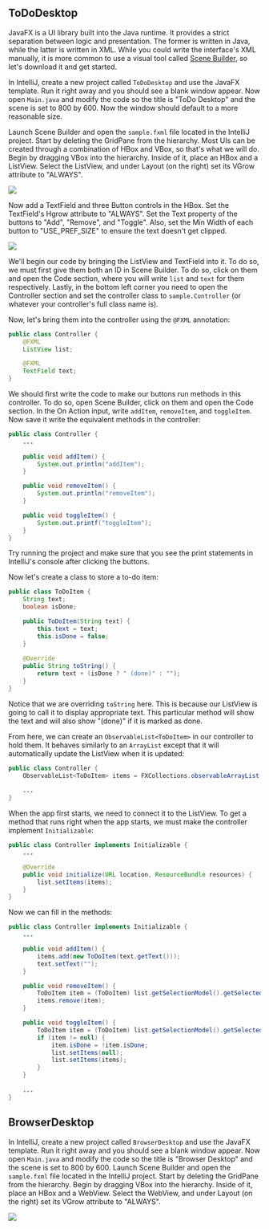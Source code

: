 ## ToDoDesktop

JavaFX is a UI library built into the Java runtime. It provides a strict separation between logic and presentation. The former is written in Java, while the latter is written in XML. While you could write the interface's XML manually, it is more common to use a visual tool called [Scene Builder](http://gluonhq.com/open-source/scene-builder/), so let's download it and get started.

In IntelliJ, create a new project called `ToDoDesktop` and use the JavaFX template. Run it right away and you should see a blank window appear. Now open `Main.java` and modify the code so the title is "ToDo Desktop" and the scene is set to 800 by 600. Now the window should default to a more reasonable size.

Launch Scene Builder and open the `sample.fxml` file located in the IntelliJ project. Start by deleting the GridPane from the hierarchy. Most UIs can be created through a combination of HBox and VBox, so that's what we will do. Begin by dragging VBox into the hierarchy. Inside of it, place an HBox and a ListView. Select the ListView, and under Layout (on the right) set its VGrow attribute to "ALWAYS".

![](https://raw.githubusercontent.com/oakes/java-assignments/master/curriculum/images/javafx-1.png)

Now add a TextField and three Button controls in the HBox. Set the TextField's Hgrow attribute to "ALWAYS". Set the Text property of the buttons to "Add", "Remove", and "Toggle". Also, set the Min Width of each button to "USE_PREF_SIZE" to ensure the text doesn't get clipped.

![](https://raw.githubusercontent.com/oakes/java-assignments/master/curriculum/images/javafx-2.png)

We'll begin our code by bringing the ListView and TextField into it. To do so, we must first give them both an ID in Scene Builder. To do so, click on them and open the Code section, where you will write `list` and `text` for them respectively. Lastly, in the bottom left corner you need to open the Controller section and set the controller class to `sample.Controller` (or whatever your controller's full class name is).

Now, let's bring them into the controller using the `@FXML` annotation:

```java
public class Controller {
    @FXML
    ListView list;

    @FXML
    TextField text;
}
```

We should first write the code to make our buttons run methods in this controller. To do so, open Scene Builder, click on them and open the Code section. In the On Action input, write `addItem`, `removeItem`, and `toggleItem`. Now save it write the equivalent methods in the controller:

```java
public class Controller {
    ...
    
    public void addItem() {
        System.out.println("addItem");
    }

    public void removeItem() {
        System.out.println("removeItem");
    }

    public void toggleItem() {
        System.out.printf("toggleItem");
    }
}
```

Try running the project and make sure that you see the print statements in IntelliJ's console after clicking the buttons.

Now let's create a class to store a to-do item:

```java
public class ToDoItem {
    String text;
    boolean isDone;

    public ToDoItem(String text) {
        this.text = text;
        this.isDone = false;
    }
    
    @Override
    public String toString() {
        return text + (isDone ? " (done)" : "");
    }
}
```

Notice that we are overriding `toString` here. This is because our ListView is going to call it to display appropriate text. This particular method will show the text and will also show "(done)" if it is marked as done.

From here, we can create an `ObservableList<ToDoItem>` in our controller to hold them. It behaves similarly to an `ArrayList` except that it will automatically update the ListView when it is updated:

```java
public class Controller {
    ObservableList<ToDoItem> items = FXCollections.observableArrayList();
    
    ...
}
```

When the app first starts, we need to connect it to the ListView. To get a method that runs right when the app starts, we must make the controller implement `Initializable`:

```java
public class Controller implements Initializable {
    ...

    @Override
    public void initialize(URL location, ResourceBundle resources) {
        list.setItems(items);
    }
}
```

Now we can fill in the methods:

```java
public class Controller implements Initializable {
    ...

    public void addItem() {
        items.add(new ToDoItem(text.getText()));
        text.setText("");
    }

    public void removeItem() {
        ToDoItem item = (ToDoItem) list.getSelectionModel().getSelectedItem();
        items.remove(item);
    }

    public void toggleItem() {
        ToDoItem item = (ToDoItem) list.getSelectionModel().getSelectedItem();
        if (item != null) {
            item.isDone = !item.isDone;
            list.setItems(null);
            list.setItems(items);
        }
    }
    
    ...
}
```

## BrowserDesktop

In IntelliJ, create a new project called `BrowserDesktop` and use the JavaFX template. Run it right away and you should see a blank window appear. Now open `Main.java` and modify the code so the title is "Browser Desktop" and the scene is set to 800 by 600. Launch Scene Builder and open the `sample.fxml` file located in the IntelliJ project. Start by deleting the GridPane from the hierarchy. Begin by dragging VBox into the hierarchy. Inside of it, place an HBox and a WebView. Select the WebView, and under Layout (on the right) set its VGrow attribute to "ALWAYS".

![](https://raw.githubusercontent.com/oakes/java-assignments/master/curriculum/images/javafx-3.png)
